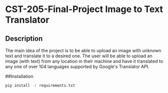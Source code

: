 # CST-205-Final-Project Image to Text Translator

## Description 
The main idea of the project is to be able to upload an image with unknown text and translate it to a desired one. The user will be able to upload an image (with text) from any location in their machine and have it translated to any one of over 104 languages supported by Google's Translator API. 

##Installation
```bash
pip install -r requirements.txt
```



